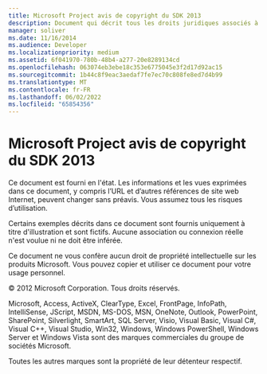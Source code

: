 ```yaml
---
title: Microsoft Project avis de copyright du SDK 2013
description: Document qui décrit tous les droits juridiques associés à l’avis de copyright du SDK Microsoft Project 2013.
manager: soliver
ms.date: 11/16/2014
ms.audience: Developer
ms.localizationpriority: medium
ms.assetid: 6f041970-780b-48b4-a277-20e8289134cd
ms.openlocfilehash: 063074eb3ebe18c353e6775045e3f2d17d92ac15
ms.sourcegitcommit: 1b44c8f9eac3aedaf7fe7ec70c808fe8ed7d4b99
ms.translationtype: MT
ms.contentlocale: fr-FR
ms.lasthandoff: 06/02/2022
ms.locfileid: "65854356"
---
```

# <a name="microsoft-project-2013-sdk-copyright-notice"></a>Microsoft Project avis de copyright du SDK 2013

Ce document est fourni en l'état. Les informations et les vues exprimées dans ce document, y compris l’URL et d’autres références de site web Internet, peuvent changer sans préavis. Vous assumez tous les risques d’utilisation. 
  
Certains exemples décrits dans ce document sont fournis uniquement à titre d'illustration et sont fictifs. Aucune association ou connexion réelle n'est voulue ni ne doit être inférée.
  
Ce document ne vous confère aucun droit de propriété intellectuelle sur les produits Microsoft. Vous pouvez copier et utiliser ce document pour votre usage personnel. 
  
© 2012 Microsoft Corporation. Tous droits réservés.
  
Microsoft, Access, ActiveX, ClearType, Excel, FrontPage, InfoPath, IntelliSense, JScript, MSDN, MS-DOS, MSN, OneNote, Outlook, PowerPoint, SharePoint, Silverlight, SmartArt, SQL Server, Visio, Visual Basic, Visual C#, Visual C++, Visual Studio, Win32, Windows, Windows PowerShell, Windows Server et Windows Vista sont des marques commerciales du groupe de sociétés Microsoft.
  
Toutes les autres marques sont la propriété de leur détenteur respectif.
  

